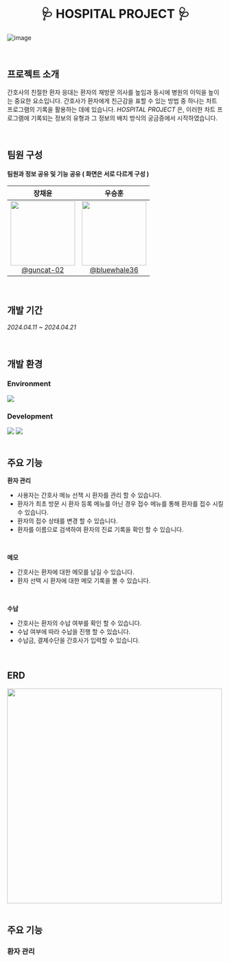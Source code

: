 <div align="center">

# 🩺 HOSPITAL PROJECT 🩺

</div>

![image](https://github.com/user-attachments/assets/d1212d2c-4217-402e-9923-4a165a71ba95)

<br>

## 프로젝트 소개
간호사의 친절한 환자 응대는 환자의 재방문 의사를 높임과 동시에 병원의 이익을 높이는 중요한 요소입니다.
간호사가 환자에게 친근감을 표할 수 있는 방법 중 하나는 차트 프로그램의 기록을 활용하는 데에 있습니다.
*HOSPITAL PROJECT* 은, 이러한 차트 프로그램에 기록되는 정보의 유형과 그 정보의 배치 방식의 궁금증에서 시작하였습니다.

<br>

## 팀원 구성
#### 팀원과 정보 공유 및 기능 공유 ( 화면은 서로 다르게 구성 )
<div align="left">

| **장채윤** | **우승훈** |
| :------: |  :------: |
| [<img src="https://github.com/user-attachments/assets/f9c7b711-ec87-4dbf-b7a1-cbb498976efe" height=150 width=150> <br/> @guncat-02](https://github.com/guncat-02) | [<img src="https://github.com/user-attachments/assets/e0c3fb39-9c3e-4844-aeb1-24d1de848db1" height=150 width=150> <br/> @bluewhale36](https://github.com/bluewhale36)

</div>

<br>

## 개발 기간
*2024.04.11 ~ 2024.04.21*

<br>

## 개발 환경
### Environment

<div>
<img src="https://img.shields.io/badge/Eclipse IDE-2C2255?style=flat&logo=eclipseide&logoColor=white"/>
</div>

### Development

<div>
<img src="https://img.shields.io/badge/Java-F80000?style=flat&logoColor=white"/>
<img src="https://img.shields.io/badge/Oracle-F80000?style=flat&logo=oracle&logoColor=white"/>
</div>

<br>

## 주요 기능
**환자 관리**
- 사용자는 간호사 메뉴 선책 시 환자를 관리 할 수 있습니다.
- 환자가 최초 방문 시 환자 등록 메뉴를 아닌 경우 접수 메뉴를 통해 환자를 접수 시킬 수 있습니다.
- 환자의 접수 상태를 변경 할 수 있습니다.
- 환자를 이름으로 검색하여 환자의 진료 기록을 확인 할 수 있습니다.
  
<br>
  
**메모**
- 간호사는 환자에 대한 메모를 남길 수 있습니다.
- 환자 선택 시 환자에 대한 메모 기록을 볼 수 있습니다.

<br>

**수납**
- 간호사는 환자의 수납 여부를 확인 할 수 있습니다.
- 수납 여부에 따라 수납을 진행 할 수 있습니다.
- 수납금, 결제수단을 간호사가 입력할 수 있습니다.

<br>

## ERD
<div>
  <img src="https://github.com/user-attachments/assets/c0de34e6-a464-4381-bb0d-b95dd58362c1" height=500>
</div>

<br>

## 주요 기능
### 환자 관리
